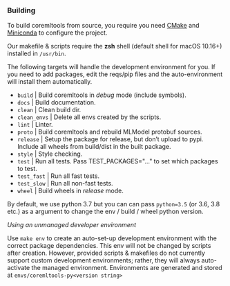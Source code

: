 ### Building

To build coremltools from source, you require you need
[CMake](https://cmake.org) and
[Miniconda](https://docs.conda.io/en/latest/miniconda.html) to configure the
project.

Our makefile & scripts require the **zsh** shell (default shell for macOS
10.16+) installed in `/usr/bin`.

The following targets will handle the development environment for you. If you
need to add packages, edit the reqs/pip files and the auto-environment will
install them automatically.


* `build` | Build coremltools in *debug* mode (include symbols).
* `docs` | Build documentation.
* `clean` | Clean build dir.
* `clean_envs` | Delete all envs created by the scripts.
* `lint` | Linter.
* `proto` | Build coremltools and rebuild MLModel protobuf sources.
* `release` | Setup the package for release, but don’t upload to pypi. Include all wheels from build/dist in the built package.
* `style` | Style checking.
* `test` | Run all tests. Pass TEST_PACKAGES="..." to set which packages to test.
* `test_fast` | Run all fast tests.
* `test_slow` | Run all non-fast tests.
* `wheel` | Build wheels in *release* mode.

By default, we use python 3.7 but you can can pass `python=3.5` (or 3.6, 3.8
etc.)  as a argument to change the env / build / wheel python version.

*Using an unmanaged developer environment*

Use `make env` to create an auto-set-up development environment with the
correct package dependencies.  This env will not be changed by scripts after
creation. However, provided scripts & makefiles do not currently support custom
development environments; rather, they will always auto-activate the managed
environment. Environments are generated and stored at
`envs/coremltools-py<version string>`


